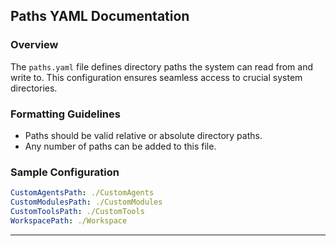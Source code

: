 ## **Paths YAML Documentation**

### **Overview**

The `paths.yaml` file defines directory paths the system can read from and write to. This configuration ensures seamless access to crucial system directories.

### **Formatting Guidelines**

- Paths should be valid relative or absolute directory paths.
- Any number of paths can be added to this file.

### **Sample Configuration**

```yaml
CustomAgentsPath: ./CustomAgents
CustomModulesPath: ./CustomModules
CustomToolsPath: ./CustomTools
WorkspacePath: ./Workspace
```

---